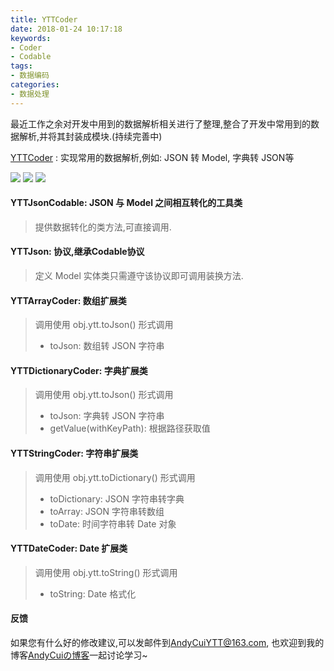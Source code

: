 ```yaml
---
title: YTTCoder
date: 2018-01-24 10:17:18
keywords:
- Coder
- Codable
tags:
- 数据编码
categories:
- 数据处理
---
```

最近工作之余对开发中用到的数据解析相关进行了整理,整合了开发中常用到的数据解析,并将其封装成模块.(持续完善中)

[YTTCoder](https://github.com/AndyCuiYTT/YTTCoder) : 实现常用的数据解析,例如: JSON 转 Model, 字典转 JSON等
<!-- more -->

![](https://img.shields.io/badge/language-swift-green.svg) ![](https://img.shields.io/cocoapods/v/YTTCoder.svg) [![](https://img.shields.io/badge/blog-AndyCuiの博客-yellowgreen.svg)](http://andycui.top)
#### YTTJsonCodable: JSON 与 Model 之间相互转化的工具类
> 提供数据转化的类方法,可直接调用.

#### YTTJson: 协议,继承Codable协议
> 定义 Model 实体类只需遵守该协议即可调用装换方法.

#### YTTArrayCoder: 数组扩展类
> 调用使用 obj.ytt.toJson() 形式调用
> 
> * toJson: 数组转 JSON 字符串

#### YTTDictionaryCoder: 字典扩展类
> 调用使用 obj.ytt.toJson() 形式调用
> 
> * toJson: 字典转 JSON 字符串
> * getValue(withKeyPath): 根据路径获取值

#### YTTStringCoder: 字符串扩展类
> 调用使用 obj.ytt.toDictionary() 形式调用
> 
> * toDictionary: JSON 字符串转字典
> * toArray: JSON 字符串转数组
> * toDate: 时间字符串转 Date 对象

#### YTTDateCoder: Date 扩展类
> 调用使用 obj.ytt.toString() 形式调用
> 
> * toString: Date 格式化

#### 反馈
如果您有什么好的修改建议,可以发邮件到[AndyCuiYTT@163.com](mailto://AndyCuiYTT@163.com), 也欢迎到我的博客[AndyCuiの博客](http://andycui.top)一起讨论学习~